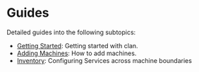 # Guides

Detailed guides into the following subtopics:

- [Getting Started](../index.md): Getting started with clan.
- [Adding Machines](./add-machines.md): How to add machines.
- [Inventory](./inventory.md): Configuring Services across machine boundaries
